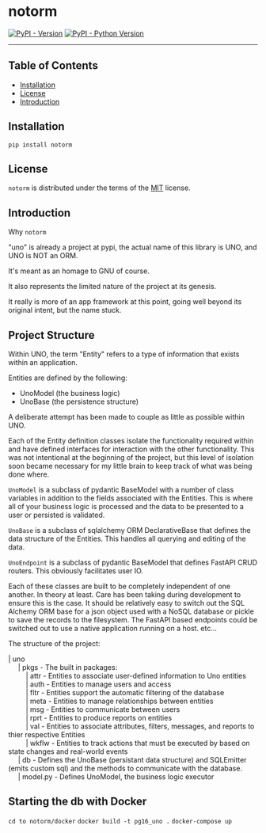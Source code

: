 # notorm

[![PyPI - Version](https://img.shields.io/pypi/v/notorm.svg)](https://pypi.org/project/notorm)
[![PyPI - Python Version](https://img.shields.io/pypi/pyversions/notorm.svg)](https://pypi.org/project/notorm)

-----

## Table of Contents

- [Installation](#installation)
- [License](#license)
- [Introduction](#introduction)

## Installation

```console
pip install notorm
```

## License

`notorm` is distributed under the terms of the [MIT](https://spdx.org/licenses/MIT.html) license.

## Introduction

Why `notorm`

"uno" is already a project at pypi, the actual name of this library is UNO, and UNO is NOT an ORM.

It's meant as an homage to GNU of course.

It also represents the limited nature of the project at its genesis.

It really is more of an app framework at this point, going well beyond its original intent, but the name stuck.

## Project Structure

Within UNO, the term "Entity" refers to a type of information that exists within an application.  

Entities are defined by the following:

- UnoModel (the business logic)
- UnoBase (the persistence structure)

A deliberate attempt has been made to couple as little as possible within UNO.  

Each of the Entity definition classes isolate the functionality required within and have defined interfaces for interaction with the other functionality.  This was not intentional at the beginning of the project, but this level of isolation soon became necessary for my little brain to keep track of what was being done where.  

`UnoModel` is a subclass of pydantic BaseModel with a number of class variables in addition to the fields associated with the Entities. This is where all of your business logic is processed and the data to be presented to a user or persisted is validated.

`UnoBase` is a subclass of sqlalchemy ORM DeclarativeBase that defines the data structure of the Entities.  This handles all querying and editing of the data.

`UnoEndpoint` is a subclass of pydantic BaseModel that defines FastAPI CRUD routers.  This obviously facilitates user IO.

Each of these classes are built to be completely independent of one another.  In theory at least.  Care has been taking during development to ensure this is the case.  It should be relatively easy to switch out the SQL Alchemy ORM base for a json object used with a NoSQL database or pickle to save the records to the filesystem.  The FastAPI based endpoints could be switched out to use a native application running on a host.  etc...   

The structure of the project:

| uno  
&nbsp;&nbsp;&nbsp;&nbsp;
    | pkgs - The built in packages:  
&nbsp;&nbsp;&nbsp;&nbsp;&nbsp;&nbsp;&nbsp;&nbsp;
        | attr - Entities to associate user-defined information to Uno entities  
&nbsp;&nbsp;&nbsp;&nbsp;&nbsp;&nbsp;&nbsp;&nbsp;
        | auth - Entities to manage users and access  
&nbsp;&nbsp;&nbsp;&nbsp;&nbsp;&nbsp;&nbsp;&nbsp;
        | fltr - Entities support the automatic filtering of the database  
&nbsp;&nbsp;&nbsp;&nbsp;&nbsp;&nbsp;&nbsp;&nbsp;
        | meta - Entities to manage relationships between entities  
&nbsp;&nbsp;&nbsp;&nbsp;&nbsp;&nbsp;&nbsp;&nbsp;
        | msg - Entities to communicate between users  
&nbsp;&nbsp;&nbsp;&nbsp;&nbsp;&nbsp;&nbsp;&nbsp;
        | rprt - Entities to produce reports on entities  
&nbsp;&nbsp;&nbsp;&nbsp;&nbsp;&nbsp;&nbsp;&nbsp;
        | val - Entities to associate attributes, filters, messages, and reports to thier respective Entities  
&nbsp;&nbsp;&nbsp;&nbsp;&nbsp;&nbsp;&nbsp;&nbsp;
        | wkflw - Entities to track actions that must be executed by based on state changes and real-world events  
&nbsp;&nbsp;&nbsp;&nbsp;
    | db - Defines the UnoBase (persistant data structure) and SQLEmitter (emits custom sql) and the methods to communicate with the database.  
&nbsp;&nbsp;&nbsp;&nbsp;
    | model.py - Defines UnoModel, the business logic executor  


## Starting the db with Docker

`cd to notorm/docker`
`docker build -t pg16_uno .`
`docker-compose up`
